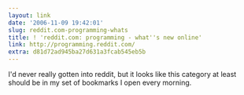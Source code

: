 ```yaml
---
layout: link
date: '2006-11-09 19:42:01'
slug: reddit.com-programming-whats
title: ! 'reddit.com: programming - what''s new online'
link: http://programming.reddit.com/
extra: d81d72ad945ba27d631a3fcab545eb5b
---
```


I'd never really gotten into reddit, but it looks like this category at least should be in my set of bookmarks I open every morning.
